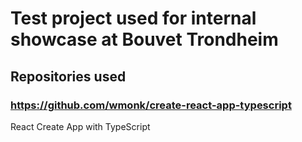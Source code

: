 # Test project used for internal showcase at Bouvet Trondheim

## Repositories used

### https://github.com/wmonk/create-react-app-typescript
React Create App with TypeScript
